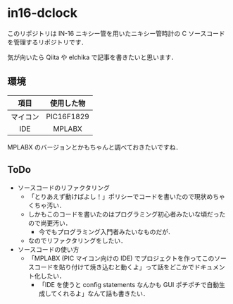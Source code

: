 # in16-dclock

このリポジトリは IN-16 ニキシー管を用いたニキシー管時計の C ソースコードを管理するリポジトリです．

気が向いたら Qiita や elchika で記事を書きたいと思います．

## 環境

| 項目 | 使用した物 |
|:---:|:---:|
| マイコン | PIC16F1829 |
| IDE | MPLABX |

MPLABX のバージョンとかもちゃんと調べておきたいですね．

## ToDo

- ソースコードのリファクタリング
  - 「とりあえず動けばよし！」ポリシーでコードを書いたので現状めちゃくちゃ汚い．
  - しかもこのコードを書いたのはプログラミング初心者みたいな頃だったので尚更汚い．
    - 今でもプログラミング入門者みたいなものだが．
  - なのでリファクタリングをしたい．
- ソースコードの使い方
  - 「MPLABX (PIC マイコン向けの IDE) でプロジェクトを作ってこのソースコードを貼り付けて焼き込むと動くよ」って話をどこかでドキュメント化したい．
    - 「IDE を使うと config statements なんかも GUI ポチポチで自動生成してくれるよ」なんて話も書きたい．
